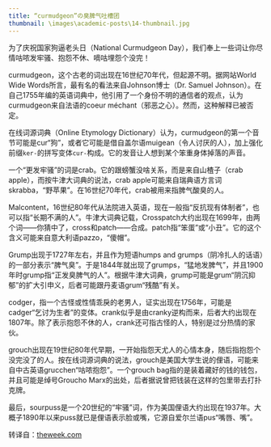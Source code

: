```yaml
---
title: “curmudgeon”の臭脾气吐槽团
thumbnail: \images\academic-posts\14-thumbnail.jpg
---
```


为了庆祝国家狗逼老头日（National Curmudgeon Day），我们奉上一些词让你尽情咕哝发牢骚、抱怨不休、嘀咕埋怨个没完！

<!--more-->

curmudgeon，这个古老的词出现在16世纪70年代，但起源不明。据网站World Wide Words所言，最有名的看法来自Johnson博士（Dr. Samuel Johnson）。在自己1755年编的英语词典中，他引用了一个身份不明的通信者的观点，认为curmudgeon来自法语的coeur méchant（邪恶之心）。然而，这种解释已被否定。

在线词源词典（Online Etymology Dictionary）认为，curmudgeon的第一个音节可能是cur“狗”，或者它可能是借自盖尔语muigean（令人讨厌的人），加上强化前缀`ker-`的拼写变体`cur-`构成。它的发音让人想到某个笨重身体掉落的声音。

一个“更发牢骚”的词是crab。它的跟螃蟹没啥关系，而是来自山楂子（crab apple），而按牛津大词典的说法，crab apple可能来自瑞典语方言词skrabba，“野苹果”。在16世纪70年代，crab被用来指脾气酸臭的人。

Malcontent，16世纪80年代从法院进入英语，现在一般指“反抗现有体制者”，也可以指“长期不满的人”。牛津大词典记载，Crosspatch大约出现在1699年，由两个词——你猜中了，cross和patch——合成。patch指“笨蛋”或“小丑”。它的这个含义可能来自意大利语pazzo，“傻帽”。

Grump出现于1727年左右，并且作为短语humps and grumps（阴冷扎人的话语）的一部分表示“脾气臭”。于是1844年就出现了grumps，“猛地发脾气”，并且1900年时grump指“正发臭脾气的人”。根据牛津大词典，grump可能是grum“阴沉抑郁”的扩大引申义，后者可能跟丹麦语grum“残酷”有关。

codger，指一个古怪或性情乖戾的老男人，证实出现在1756年，可能是cadger“乞讨为生者”的变体。crank似乎是由cranky逆构而来，后者大约出现在1807年。除了表示抱怨不休的人，crank还可指古怪的人，特别是过分热情的家伙。

grouch出现在19世纪80年代早期，一开始指怨天尤人的心情本身，随后指抱怨个没完没了的人。按在线词源词典的说法，grouch是美国大学生说的俚语，可能来自中古英语grucchen“咕哝抱怨”。一个grouch bag指的是装着藏好的钱的钱包，并且可能是绰号Groucho Marx的出处，后者据说曾把钱装在这样的包里带去打扑克牌。

最后，sourpuss是一个20世纪的“牢骚”词，作为美国俚语大约出现在1937年。大概子1890年以来puss就已是俚语表示脸或嘴，它源自爱尔兰语pus“嘴唇、嘴”。

转译自：[theweek.com](http://theweek.com/article/index/239469/a-short-tempered-history-of-the-curmudgeon)